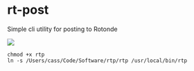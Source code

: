 # rt-post

Simple cli utility for posting to Rotonde

![](https://ftp.cass.si/==AO2ETO5k.png)

```
chmod +x rtp
ln -s /Users/cass/Code/Software/rtp/rtp /usr/local/bin/rtp
```
